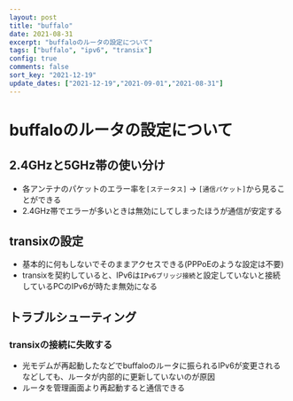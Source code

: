 ```yaml
---
layout: post
title: "buffalo"
date: 2021-08-31
excerpt: "buffaloのルータの設定について"
tags: ["buffalo", "ipv6", "transix"]
config: true
comments: false
sort_key: "2021-12-19"
update_dates: ["2021-12-19","2021-09-01","2021-08-31"]
---
```


# buffaloのルータの設定について

## 2.4GHzと5GHz帯の使い分け
 - 各アンテナのパケットのエラー率を`[ステータス]` -> `[通信パケット]`から見ることができる
 - 2.4GHz帯でエラーが多いときは無効にしてしまったほうが通信が安定する

## transixの設定
 - 基本的に何もしないでそのままアクセスできる(PPPoEのような設定は不要)
 - transixを契約していると、IPv6は`IPv6ブリッジ接続`と設定していないと接続しているPCのIPv6が時たま無効になる

## トラブルシューティング

### transixの接続に失敗する
 - 光モデムが再起動したなどでbuffaloのルータに振られるIPv6が変更されるなどしても、ルータが内部的に更新していないのが原因
 - ルータを管理画面より再起動すると通信できる
